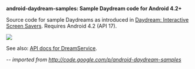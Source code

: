 **android-daydream-samples: Sample Daydream code for Android 4.2+**

Source code for sample Daydreams as introduced in [Daydream: Interactive Screen Savers](http://android-developers.blogspot.com/2012/12/daydream-interactive-screen-savers.html). Requires Android 4.2 (API 17).

<img src="https://lh5.googleusercontent.com/p2lXdJlttrytQZPk1IJpk6ubvVZjo-NGOzsRYaHXgzKkFw4RzbxTcX0eXr1fH7iuAyesycl7JZaSAvUOx5FDgf0W9DS_kwoUll5BrlhoxibQfVnnAxRx=w500-h500#.png">

See also: [API docs for DreamService](https://developer.android.com/reference/android/service/dreams/DreamService.html).

--
_imported from http://code.google.com/p/android-daydream-samples_
